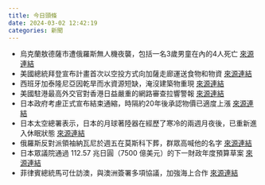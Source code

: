 ```yaml
---
title: 今日頭條
date: 2024-03-02 12:42:19
categories: 新聞            
---
```

- 烏克蘭敖德薩市遭俄羅斯無人機夜襲，包括一名3歲男童在內的4人死亡 [來源連結](https://edition.cnn.com/2024/03/02/europe/three-year-old-killed-odesa-ukraine-russia-strike-intl/index.html)
- 美國總統拜登宣布計畫首次以空投方式向加薩走廊運送食物和物資 [來源連結](https://www.japantimes.co.jp/news/2024/03/02/world/politics/gaza-us-air-drop-biden/)
- 西班牙加泰隆尼亞因乾旱而水資源短缺，淹沒建築物重現 [來源連結](https://www.theguardian.com/environment/2024/mar/02/it-makes-me-so-sad-church-reemerges-from-reservoir-as-spain-faces-droughts)
- 美國駐港最高外交官對香港日益嚴重的網路審查拉響警報 [來源連結](https://www.japantimes.co.jp/news/2024/03/02/asia-pacific/politics/us-hong-kong-internet-curbs/)
- 日本政府考慮正式宣布結束通縮，時隔約20年後承認物價已適度上漲 [來源連結](https://www.japantimes.co.jp/business/2024/03/02/economy/japan-offical-end-deflation/)
- 日本太空總署表示，日本的月球著陸器在經歷了寒冷的兩週月夜後，已重新進入休眠狀態 [來源連結](https://www.japantimes.co.jp/news/2024/03/02/japan/science-health/japan-lunar-lander-sleep/)
- 俄羅斯反對派領袖納瓦尼於週五在莫斯科下葬，群眾高喊他的名字 [來源連結](https://www.japantimes.co.jp/news/2024/03/02/world/politics/alexei-navlany-funeral-russia/)
- 日本眾議院通過 112.57 兆日圓（7500 億美元）的下一財政年度預算草案 [來源連結](https://www.japantimes.co.jp/news/2024/03/02/japan/politics/lower-house-budget-passes/)
- 菲律賓總統馬可仕訪澳，與澳洲簽署多項協議，加強海上合作 [來源連結](https://asiatimes.com/2024/03/australia-philippines-in-firm-and-fast-lockstep-against-china/)



